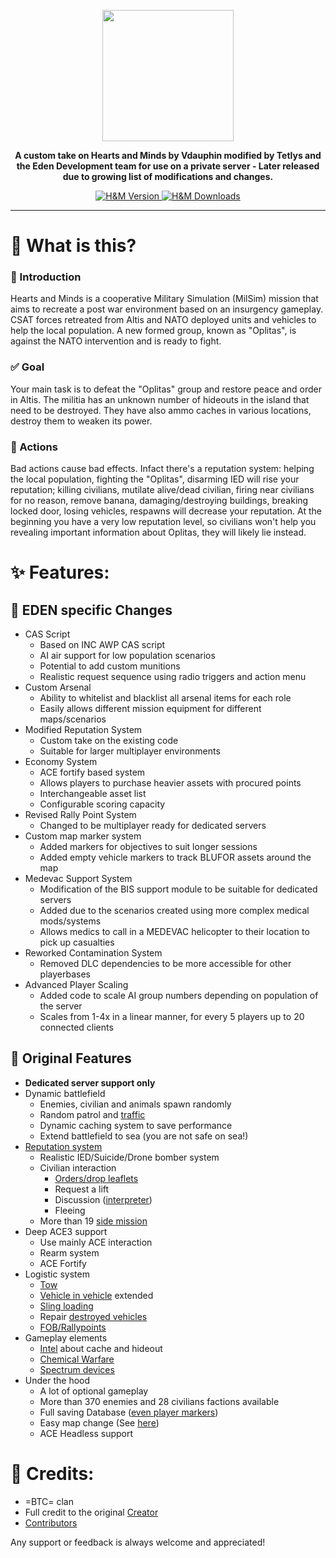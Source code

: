 <p align="center">
    <img src="https://the-eden.xyz/wp-content/uploads/2023/03/EdenLogo.png" width="210">
</p>

<p align="center">
<b>
A custom take on Hearts and Minds by Vdauphin modified by Tetlys and the Eden Development team for use on a private server - Later released due to growing list of modifications and changes.
</b>
</p>

<p align="center">
    <a href="https://github.com/Vdauphin/HeartsAndMinds/releases/tag/1.23.5">
        <img src="https://img.shields.io/badge/Version-1.23.5-blue.svg?style=flat-square" alt="H&M Version">
    </a>
    <a href="https://somsubhra.github.io/github-release-stats/?username=vdauphin&repository=HeartsAndMinds&page=1&per_page=300">
        <img src="https://img.shields.io/github/downloads/Vdauphin/HeartsAndMinds/total.svg?style=flat-square&label=Downloads" alt="H&M Downloads">
    </a>
</p>

______________________________________________

# 🤔 What is this?
### :memo: Introduction
Hearts and Minds is a cooperative Military Simulation (MilSim) mission that aims to recreate a post war environment based on an insurgency gameplay.
CSAT forces retreated from Altis and NATO deployed units and vehicles to help the local population.
A new formed group, known as "Oplitas", is against the NATO intervention and is ready to fight.

### :white_check_mark: Goal
Your main task is to defeat the "Oplitas" group and restore peace and order in Altis.
The militia has an unknown number of hideouts in the island that need to be destroyed.
They have also ammo caches in various locations, destroy them to weaken its power.

### :revolving_hearts: Actions 
Bad actions cause bad effects.
Infact there's a reputation system: helping the local population, fighting the "Oplitas", disarming IED will rise your reputation; killing civilians, mutilate alive/dead civilian, firing near civilians for no reason, remove banana, damaging/destroying buildings, breaking locked door, losing vehicles, respawns will decrease your reputation.
At the beginning you have a very low reputation level, so civilians won't help you revealing important information about Oplitas, they will likely lie instead.

# :sparkles: Features:

## :memo: EDEN specific Changes
- CAS Script
    - Based on INC AWP CAS script
    - AI air support for low population scenarios
    - Potential to add custom munitions
    - Realistic request sequence using radio triggers and action menu
- Custom Arsenal
    - Ability to whitelist and blacklist all arsenal items for each role
    - Easily allows different mission equipment for different maps/scenarios
- Modified Reputation System
    - Custom take on the existing code
    - Suitable for larger multiplayer environments
- Economy System
    - ACE fortify based system
    - Allows players to purchase heavier assets with procured points
    - Interchangeable asset list
    - Configurable scoring capacity
- Revised Rally Point System
    - Changed to be multiplayer ready for dedicated servers
- Custom map marker system
    - Added markers for objectives to suit longer sessions
    - Added empty vehicle markers to track BLUFOR assets around the map
- Medevac Support System
    - Modification of the BIS support module to be suitable for dedicated servers
    - Added due to the scenarios created using more complex medical mods/systems
    - Allows medics to call in a MEDEVAC helicopter to their location to pick up casualties
- Reworked Contamination System
    - Removed DLC dependencies to be more accessible for other playerbases
- Advanced Player Scaling
    - Added code to scale AI group numbers depending on population of the server
    - Scales from 1-4x in a linear manner, for every 5 players up to 20 connected clients

## :book: Original Features

- **Dedicated server support only**
- Dynamic battlefield
    - Enemies, civilian and animals spawn randomly
    - Random patrol and [traffic](http://vdauphin.github.io/HeartsAndMinds/InGame-documentation#traffic)
    - Dynamic caching system to save performance
    - Extend battlefield to sea (you are not safe on sea!)
- [Reputation system](http://vdauphin.github.io/HeartsAndMinds/InGame-documentation#reputation)
    - Realistic IED/Suicide/Drone bomber system
    - Civilian interaction
        - [Orders/drop leaflets](http://vdauphin.github.io/HeartsAndMinds/InGame-documentation#civil-orders)
        - Request a lift
        - Discussion ([interpreter](http://vdauphin.github.io/HeartsAndMinds/InGame-documentation#intel))
        - Fleeing
    - More than 19 [side mission](http://vdauphin.github.io/HeartsAndMinds/InGame-documentation#side-mission)
- Deep ACE3 support
    - Use mainly ACE interaction
    - Rearm system
    - ACE Fortify
- Logistic system
    - [Tow](http://vdauphin.github.io/HeartsAndMinds/InGame-documentation#towing-system)
    - [Vehicle in vehicle](http://vdauphin.github.io/HeartsAndMinds/InGame-documentation#towing-system) extended
    - [Sling loading](http://vdauphin.github.io/HeartsAndMinds/InGame-documentation#sling-loading)
    - Repair [destroyed vehicles](http://vdauphin.github.io/HeartsAndMinds/InGame-documentation#respawn)
    - [FOB/Rallypoints](http://vdauphin.github.io/HeartsAndMinds/InGame-documentation#respawn-position)
- Gameplay elements
    - [Intel](http://vdauphin.github.io/HeartsAndMinds/InGame-documentation#intel) about cache and hideout
    - [Chemical Warfare](http://vdauphin.github.io/HeartsAndMinds/InGame-documentation#chemical-warfare)
    - [Spectrum devices](http://vdauphin.github.io/HeartsAndMinds/InGame-documentation#spectrum-devices)
- Under the hood
    - A lot of optional gameplay
    - More than 370 enemies and 28 civilians factions available
    - Full saving Database ([even player markers](http://vdauphin.github.io/HeartsAndMinds/InGame-documentation#headless--database))
    - Easy map change (See [here](http://vdauphin.github.io/HeartsAndMinds/Change-MAP-of-Hearts-and-Minds))
    - ACE Headless support

# :clap: Credits:
- =BTC= clan
- Full credit to the original [Creator](https://github.com/Vdauphin)
- [Contributors](https://github.com/Vdauphin/HeartsAndMinds/graphs/contributors)

Any support or feedback is always welcome and appreciated!
